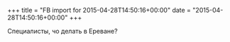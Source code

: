 +++
title = "FB import for 2015-04-28T14:50:16+00:00"
date = "2015-04-28T14:50:16+00:00"
+++

Специалисты, чо делать в Ереване?


